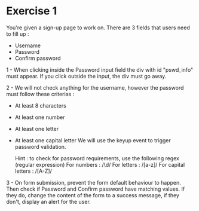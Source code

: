 # Exercise 1

You're given a sign-up page to work on.
There are 3 fields that users need to fill up :

- Username
- Password
- Confirm password

1 - When clicking inside the Password input field the div with id "pswd_info" must appear.
If you click outside the input, the div must go away.

2 - We will not check anything for the username, however the password must follow these criterias :

- At least 8 characters
- At least one number
- At least one letter
- At least one capital letter
  We will use the keyup event to trigger password validation.

  Hint : to check for password requirements, use the following regex (regular expression)
  For numbers : /\d/
  For letters : /[a-z]/
  For capital letters : /[A-Z]/

3 - On form submission, prevent the form default behaviour to happen. Then check if Password and Confirm password have matching values.
If they do, change the content of the form to a success message, if they don't, display an alert for the user.
